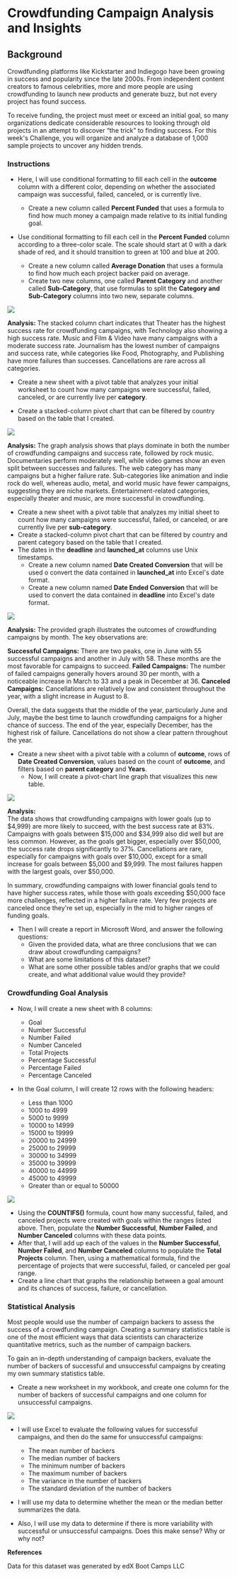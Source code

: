 # Crowdfunding Campaign Analysis and Insights 

## Background

Crowdfunding platforms like Kickstarter and Indiegogo have been growing in success and popularity since the late 2000s. From independent content creators to famous celebrities, more and more people are using crowdfunding to launch new products and generate buzz, but not every project has found success.

To receive funding, the project must meet or exceed an initial goal, so many organizations dedicate considerable resources to looking through old projects in an attempt to discover “the trick” to finding success. For this week's Challenge, you will organize and analyze a database of 1,000 sample projects to uncover any hidden trends.

### Instructions

- Here, I will use conditional formatting to fill each cell in the **outcome** column with a different color, depending on whether the associated campaign was successful, failed, canceled, or is currently live.
   - Create a new column called **Percent Funded** that uses a formula to find how much money a campaign made relative to its initial funding goal.

- Use conditional formatting to fill each cell in the **Percent Funded** column according to a three-color scale. The scale should start at 0 with a dark shade of red, and it should transition to green at 100 and blue at 200.
   - Create a new column called **Average Donation** that uses a formula to find how much each project backer paid on average.
   - Create two new columns, one called **Parent Category** and another called **Sub-Category**, that use formulas to split the **Category and Sub-Category** columns into two new, separate columns.

![](Starter_Code/Images/FullTable.PNG)

**Analysis:** The stacked column chart indicates that Theater has the highest success rate for crowdfunding campaigns, with Technology also showing a high success rate. Music and Film & Video have many campaigns with a moderate success rate. Journalism has the lowest number of campaigns and success rate, while categories like Food, Photography, and Publishing have more failures than successes. Cancellations are rare across all categories.

- Create a new sheet with a pivot table that analyzes your initial worksheet to count how many campaigns were successful, failed, canceled, or are currently live per **category**.

- Create a stacked-column pivot chart that can be filtered by country based on the table that I created.

![](Starter_Code/Images/CategoryStats.PNG)

**Analysis:** The graph analysis shows that plays dominate in both the number of crowdfunding campaigns and success rate, followed by rock music. Documentaries perform moderately well, while video games show an even split between successes and failures. The web category has many campaigns but a higher failure rate. Sub-categories like animation and indie rock do well, whereas audio, metal, and world music have fewer campaigns, suggesting they are niche markets. Entertainment-related categories, especially theater and music, are more successful in crowdfunding. 

- Create a new sheet with a pivot table that analyzes my initial sheet to count how many campaigns were successful, failed, or canceled, or are currently live per **sub-category**. 
- Create a stacked-column pivot chart that can be filtered by country and parent category based on the table that I created.
- The dates in the **deadline** and **launched_at** columns use Unix timestamps.
   - Create a new column named **Date Created Conversion** that will be used o convert the data contained in **launched_at** into Excel's date format.
   - Create a new column named **Date Ended Conversion** that will be used to convert the data contained in **deadline** into Excel's date format.
   
![](Starter_Code/Images/SubcategoryStats.PNG)

**Analysis:** The provided graph illustrates the outcomes of crowdfunding campaigns by month. The key observations are:

**Successful Campaigns:** There are two peaks, one in June with 55 successful campaigns and another in July with 58. These months are the most favorable for campaigns to succeed.
**Failed Campaigns:** The number of failed campaigns generally hovers around 30 per month, with a noticeable increase in March to 33 and a peak in December at 36.
**Canceled Campaigns:** Cancellations are relatively low and consistent throughout the year, with a slight increase in August to 8.

Overall, the data suggests that the middle of the year, particularly June and July, maybe the best time to launch crowdfunding campaigns for a higher chance of success. The end of the year, especially December, has the highest risk of failure. Cancellations do not show a clear pattern throughout the year.

 - Create a new sheet with a pivot table with a column of **outcome**, rows of **Date Created Conversion**, values based on the count of **outcome**, and filters based on **parent category** and **Years**.
   - Now, I will create a pivot-chart line graph that visualizes this new table.
     
![](Starter_Code/Images/LaunchDateOutcomes.PNG)

**Analysis:**  
The data shows that crowdfunding campaigns with lower goals (up to $4,999) are more likely to succeed, with the best success rate at 83%. Campaigns with goals between $15,000 and $34,999 also did well but are less common. However, as the goals get bigger, especially over $50,000, the success rate drops significantly to 37%. Cancellations are rare, especially for campaigns with goals over $10,000, except for a small increase for goals between $5,000 and $9,999. The most failures happen with the largest goals, over $50,000.

In summary, crowdfunding campaigns with lower financial goals tend to have higher success rates, while those with goals exceeding $50,000 face more challenges, reflected in a higher failure rate. Very few projects are canceled once they're set up, especially in the mid to higher ranges of funding goals.

- Then I will create a report in Microsoft Word, and answer the following questions:
   - Given the provided data, what are three conclusions that we can draw about crowdfunding campaigns?
   - What are some limitations of this dataset?
   - What are some other possible tables and/or graphs that we could create, and what additional value would they provide? 

### Crowdfunding Goal Analysis
- Now, I will create a new sheet with 8 columns:
   - Goal
   - Number Successful
   - Number Failed
   - Number Canceled
   - Total Projects
   - Percentage Successful
   - Percentage Failed
   - Percentage Canceled

- In the Goal column, I will create 12 rows with the following headers:
   - Less than 1000
   - 1000 to 4999
   - 5000 to 9999
   - 10000 to 14999
   - 15000 to 19999
   - 20000 to 24999
   - 25000 to 29999
   - 30000 to 34999
   - 35000 to 39999
   - 40000 to 44999
   - 45000 to 49999
   - Greater than or equal to 50000

![](Starter_Code/Images/GoalOutcomes.PNG)

- Using the **COUNTIFS()** formula, count how many successful, failed, and canceled projects were created with goals within the ranges listed above. Then, populate the **Number Successful**, **Number Failed**, and **Number Canceled** columns with these data points.
- After that, I will add up each of the values in the **Number Successful**, **Number Failed**, and **Number Canceled** columns to populate the **Total Projects** column. Then, using a mathematical formula, find the percentage of projects that were successful, failed, or canceled per goal range.
- Create a line chart that graphs the relationship between a goal amount and its chances of success, failure, or cancellation.

### Statistical Analysis
Most people would use the number of campaign backers to assess the success of a crowdfunding campaign. Creating a summary statistics table is one of the most efficient ways that data scientists can characterize quantitative metrics, such as the number of campaign backers.

To gain an in-depth understanding of campaign backers, evaluate the number of backers of successful and unsuccessful campaigns by creating my own summary statistics table.

- Create a new worksheet in my workbook, and create one column for the number of backers of successful campaigns and one column for unsuccessful campaigns.

![](Starter_Code/Images/backers01.png)

- I will use Excel to evaluate the following values for successful campaigns, and then do the same for unsuccessful campaigns:
   - The mean number of backers
   - The median number of backers
   - The minimum number of backers
   - The maximum number of backers
   - The variance in the number of backers
   - The standard deviation of the number of backers

- I will use my data to determine whether the mean or the median better summarizes the data.
- Also, I will use my data to determine if there is more variability with successful or unsuccessful campaigns. Does this make sense? Why or why not?

**References**

Data for this dataset was generated by edX Boot Camps LLC
